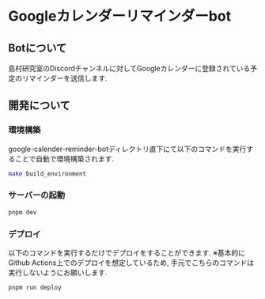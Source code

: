 # Googleカレンダーリマインダーbot

## Botについて
島村研究室のDiscordチャンネルに対してGoogleカレンダーに登録されている予定のリマインダーを送信します.

## 開発について

### 環境構築

google-calender-reminder-botディレクトリ直下にて以下のコマンドを実行することで自動で環境構築されます.

```bash
make build_environment
```

### サーバーの起動

```bash
pnpm dev
```

### デプロイ

以下のコマンドを実行するだけでデプロイをすることができます.
※基本的にGithub Actions上でのデプロイを想定しているため, 手元でこちらのコマンドは実行しないようにお願いします.

```bash
pnpm run deploy
```

